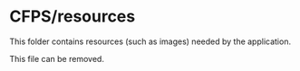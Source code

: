 # CFPS/resources

This folder contains resources (such as images) needed by the application. 

This file can be removed.

